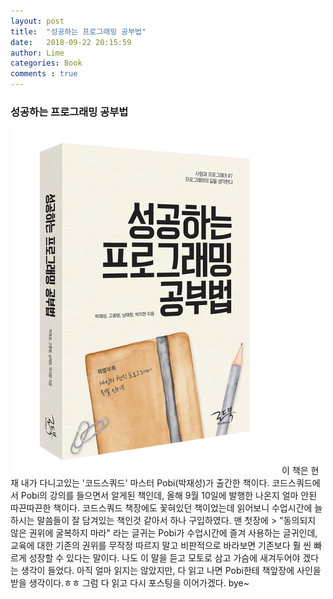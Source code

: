 ```yaml
---
layout: post
title:  "성공하는 프로그래밍 공부법"
date:   2018-09-22 20:15:59
author: Lime
categories: Book
comments : true
---
```


### 성공하는 프로그래밍 공부법

<img src="../assets/books/book1.png">
이 책은 현재 내가 다니고있는 '코드스쿼드' 마스터 Pobi(박재성)가 출간한 책이다.
코드스쿼드에서 Pobi의 강의를 들으면서 알게된 책인데, 올해 9월 10일에 발행한 나온지 얼마 안된 따끈따끈한 책이다.
코드스쿼드 책장에도 꽃혀있던 책이었는데 읽어보니 수업시간에 늘 하시는 말씀들이 잘 담겨있는 책인것 같아서 하나 구입하였다.
맨 첫장에 > "동의되지 않은 권위에 굴복하지 마라" 
라는 글귀는 Pobi가 수업시간에 즐겨 사용하는 글귀인데, 교육에 대한 기존의 권위를 무작정 따르지 말고 비판적으로 바라보면 기존보다 훨 씬 빠르게 성장할 수 있다는 말이다.
나도 이 말을 듣고 모토로 삼고 가슴에 새겨두어야 겠다는 생각이 들었다.
아직 얼마 읽지는 않았지만, 다 읽고 나면 Pobi한테 책앞장에 사인을 받을 생각이다.ㅎㅎ
그럼 다 읽고 다시 포스팅을 이어가겠다. bye~